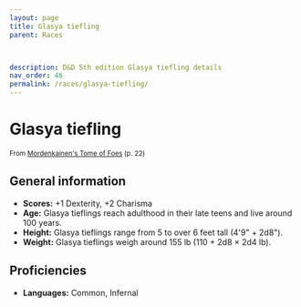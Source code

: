 ```yaml
---
layout: page
title: Glasya tiefling
parent: Races



description: D&D 5th edition Glasya tiefling details
nav_order: 46
permalink: /races/glasya-tiefling/
---
```


# Glasya tiefling

<small>From <a target="_blank" href="https://dnd.wizards.com/products/tabletop-games/rpg-products/mordenkainens-tome-foes">Mordenkainen's Tome of Foes</a> (p. 22)</small>


## General information

- **Scores:** +1 Dexterity, +2 Charisma
- **Age:** Glasya tieflings reach adulthood in their late teens and live around 100 years.
- **Height:** Glasya tieflings range from 5 to over 6 feet tall (4'9" + 2d8").
- **Weight:** Glasya tieflings weigh around 155 lb (110 + 2d8 × 2d4 lb).

## Proficiencies

- **Languages:** Common, Infernal
